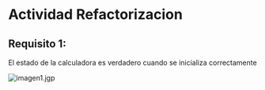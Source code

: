 # Actividad Refactorizacion

## Requisito 1: 

El estado de la calculadora es verdadero cuando se inicializa correctamente


![imagen1.jgp](https://github.com/alexmzztt/CC3S2/tree/main/Actividades/Refactorizacion/Assets/imagen1.jpg)



